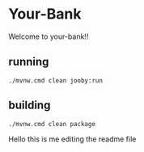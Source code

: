 # Your-Bank

Welcome to your-bank!!

## running

    ./mvnw.cmd clean jooby:run

## building

    ./mvnw.cmd clean package

Hello this is me editing the readme file
